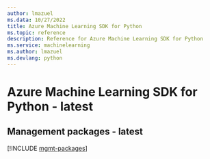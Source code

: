 ```yaml
---
author: lmazuel
ms.data: 10/27/2022
title: Azure Machine Learning SDK for Python
ms.topic: reference
description: Reference for Azure Machine Learning SDK for Python
ms.service: machinelearning
ms.author: lmazuel
ms.devlang: python
---
```

# Azure Machine Learning SDK for Python - latest

## Management packages - latest
[!INCLUDE [mgmt-packages](machine-learning-mgmt-index.md)]